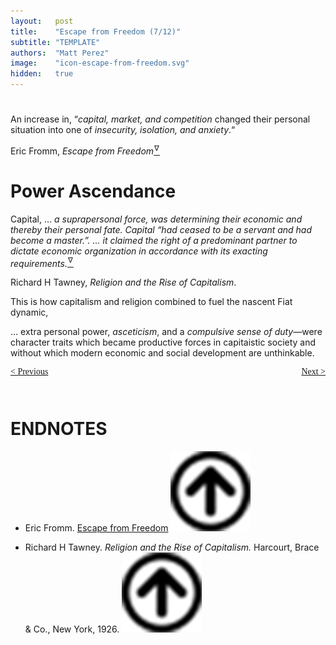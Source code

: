```yaml
---
layout:   post
title:    "Escape from Freedom (7/12)"
subtitle: "TEMPLATE"
authors:  "Matt Perez"
image:    "icon-escape-from-freedom.svg"
hidden:   true
---
```


<div style='display:none; '>
 <p><em>Escape from Freedom</em> was published in 1941. Pim de Morre, co-founder of <em>Corporate Rebels</em>, reminded me of it (he is reading it). I read it when I was 18-19 years old (I am a mere 73 now).</p>
</div>

<h1></h1>
  <div class="_citation">
   <p>An increase in, &ldquo;<em>capital, market, and competition</em> changed their personal situation into one of <em>insecurity, isolation, and anxiety</em>.&ldquo;</p>
   <p id="_signature">Eric Fromm, <em>Escape from Freedom</em><a href='#en01'><sup id='bm01'>&hairsp;&nabla;&hairsp;</sup></a></p>
  </div>
 
<h1>Power Ascendance</h1>
  <div class="_citation">
   <p>Capital, &hellip;<em> a suprapersonal force, was determining their economic and thereby their personal fate. Capital &ldquo;had ceased to be a servant and had become a master.&rdquo;. &hellip; it claimed the right of a predominant partner to dictate economic organization in accordance with its exacting requirements.</em><a href='#en02'><sup id='bm02'>&hairsp;&nabla;&hairsp;</sup></a></p>
   <p id="_signature">Richard H Tawney, <em>Religion and the Rise of Capitalism</em>.</p>
  </div>
 <p>This is how capitalism and religion combined to fuel the nascent Fiat dynamic,</p>
  <div class="_citation">
   <p>&hellip; extra personal power, <em>asceticism</em>, and a <em>compulsive sense of duty</em>&mdash;were character traits which became productive forces in capitaistic society and without which modern economic and social development are unthinkable.</p>
  </div>

<div style="margin-bottom:1in; font-family: American Typewriter, serif; ">
 <span style="float:left; ">
  <a href="https://radicalcompanies.com/2024/12/28/escape-from-freedom">&lt; Previous</a>
 </span>
 <span style="float:right; ">
  <a href="https://radicalcompanies.com/2025/01/02/escape-from-freedom">Next &gt;</a>
 </span>
</div>

<h1 class="_section">ENDNOTES</h1>
 <ul>
  <li id="en02">
   <p class="_list-item">
    Eric Fromm.
    <a href="https://www.amazon.com/Escape-Freedom-Erich-Fromm/dp/0805031499" target="_blank">Escape from Freedom</a>
    <a href="#bm01" class="_uparrow"><img src="/assets/img/arrow-up-icon.png"></a>
   </p>
  </li>
  <li id="en02">
   <p class="_list-item">
    Richard H Tawney.
    <em>Religion and the Rise of Capitalism.</em>
    Harcourt, Brace & Co., New York, 1926.
    <a class="_uparrow" href="#bm02"><img src="/assets/img/arrow-up-icon.png"></a>
   </p>
  </li>
 </ul>